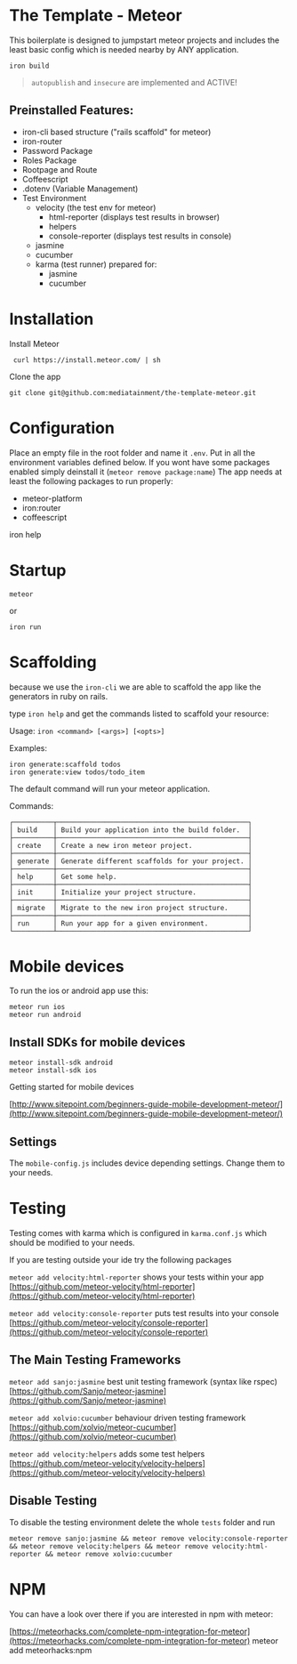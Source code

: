 The Template - Meteor
===

This boilerplate is designed to jumpstart meteor projects and
includes the least basic config which is needed nearby by ANY application.

    iron build

> ``autopublish`` and ``insecure`` are implemented and ACTIVE!

Preinstalled Features:
---

* iron-cli based structure ("rails scaffold" for meteor)
* iron-router
* Password Package
* Roles Package
* Rootpage and Route
* Coffeescript
* .dotenv (Variable Management)
* Test Environment
  * velocity (the test env for meteor)
    * html-reporter (displays test results in browser)
    * helpers 
    * console-reporter (displays test results in console)
  * jasmine
  * cucumber
  * karma (test runner) prepared for:
      * jasmine
      * cucumber

Installation
===

Install Meteor

     curl https://install.meteor.com/ | sh

Clone the app

    git clone git@github.com:mediatainment/the-template-meteor.git

Configuration
===

Place an empty file in the root folder and name it ``.env``. Put in all the environment variables defined below.
If you wont have some packages enabled simply deinstall it (``meteor remove package:name``)
The app needs at least the following packages to run properly:

* meteor-platform
* iron:router
* coffeescript


iron help


Startup
===

    meteor

or

    iron run

Scaffolding
===

because we use the ``iron-cli`` we are able to scaffold the app like the generators in ruby on rails.

type ``iron help`` and get the commands listed to scaffold your resource:

Usage: ``iron <command> [<args>] [<opts>]``

Examples:

    iron generate:scaffold todos
    iron generate:view todos/todo_item

The default command will run your meteor application.

Commands:

    ┌──────────┬────────────────────────────────────────────────┐
    │ build    │ Build your application into the build folder.  │
    ├──────────┼────────────────────────────────────────────────┤
    │ create   │ Create a new iron meteor project.              │
    ├──────────┼────────────────────────────────────────────────┤
    │ generate │ Generate different scaffolds for your project. │
    ├──────────┼────────────────────────────────────────────────┤
    │ help     │ Get some help.                                 │
    ├──────────┼────────────────────────────────────────────────┤
    │ init     │ Initialize your project structure.             │
    ├──────────┼────────────────────────────────────────────────┤
    │ migrate  │ Migrate to the new iron project structure.     │
    ├──────────┼────────────────────────────────────────────────┤
    │ run      │ Run your app for a given environment.          │
    └──────────┴────────────────────────────────────────────────┘

Mobile devices
===

To run the ios or android app use this:

    meteor run ios
    meteor run android

Install SDKs for mobile devices
---

    meteor install-sdk android
    meteor install-sdk ios

Getting started for mobile devices

[http://www.sitepoint.com/beginners-guide-mobile-development-meteor/](http://www.sitepoint.com/beginners-guide-mobile-development-meteor/)

Settings
---

The ``mobile-config.js`` includes device depending settings. Change them to your needs.

Testing
===

Testing comes with karma which is configured in ``karma.conf.js`` which should be modified to your needs.

If you are testing outside your ide try the following packages

 ``meteor add velocity:html-reporter``
 shows your tests within your app
 [https://github.com/meteor-velocity/html-reporter](https://github.com/meteor-velocity/html-reporter)

 ``meteor add velocity:console-reporter``
 puts test results into your console
 [https://github.com/meteor-velocity/console-reporter](https://github.com/meteor-velocity/console-reporter)

The Main Testing Frameworks
---

 ``meteor add sanjo:jasmine`` best unit testing framework (syntax like rspec)
[https://github.com/Sanjo/meteor-jasmine](https://github.com/Sanjo/meteor-jasmine)

 ``meteor add xolvio:cucumber`` behaviour driven testing framework
 [https://github.com/xolvio/meteor-cucumber](https://github.com/xolvio/meteor-cucumber)

 ``meteor add velocity:helpers`` adds some test helpers
 [https://github.com/meteor-velocity/velocity-helpers](https://github.com/meteor-velocity/velocity-helpers)
 

Disable Testing
---
 
To disable the testing environment delete the whole ``tests`` folder and run 

    meteor remove sanjo:jasmine && meteor remove velocity:console-reporter && meteor remove velocity:helpers && meteor remove velocity:html-reporter && meteor remove xolvio:cucumber


NPM
===

You can have a look over there if you are interested in npm with meteor:

[https://meteorhacks.com/complete-npm-integration-for-meteor](https://meteorhacks.com/complete-npm-integration-for-meteor)
meteor add meteorhacks:npm